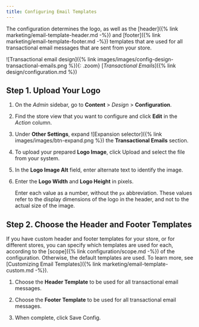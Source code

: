 ```yaml
---
title: Configuring Email Templates
---
```


The configuration determines the logo, as well as the [header]({% link marketing/email-template-header.md -%}) and [footer]({% link marketing/email-template-footer.md -%}) templates that are used for all transactional email messages that are sent from your store.

![Transactional email design]({% link images/images/config-design-transactional-emails.png %}){: .zoom}
[_Transactional Emails_]({% link design/configuration.md %})

## Step 1. Upload Your Logo

1. On the _Admin_ sidebar, go to **Content** > _Design_ > **Configuration**.

1. Find the store view that you want to configure and click **Edit** in the _Action_ column.

1. Under **Other Settings**, expand ![Expansion selector]({% link images/images/btn-expand.png %}) the **Transactional Emails** section.

1. To upload your prepared **Logo Image**, click <span class="btn">Upload</span> and select the file from your system.

1. In the **Logo Image Alt** field, enter alternate text to identify the image.

1. Enter the **Logo Width** and **Logo Height** in pixels.

    Enter each value as a number, without the `px` abbreviation. These values refer to the display dimensions of the logo in the header, and not to the actual size of the image.

## Step 2. Choose the Header and Footer Templates

If you have custom header and footer templates for your store, or for different stores, you can specify which templates are used for each, according to the [scope]({% link configuration/scope.md -%}) of the configuration. Otherwise, the default templates are used. To learn more, see [Customizing Email Templates]({% link marketing/email-template-custom.md -%}).

1. Choose the **Header Template** to be used for all transactional email messages.

1. Choose the **Footer Template** to be used for all transactional email messages.

1. When complete, click <span class="btn">Save Config</span>.
